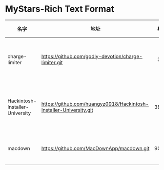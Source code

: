 # MyStars-Rich Text Format
|             名字              |                               地址                               |星数|                                原始描述                                 |      语言      |                                                                    主题                                                                     | 大小 |
|-------------------------------|------------------------------------------------------------------|---:|-------------------------------------------------------------------------|----------------|---------------------------------------------------------------------------------------------------------------------------------------------|------|
|charge-limiter                 |https://github.com/godly-devotion/charge-limiter.git              | 354|macOS app to set battery charge limit for Intel MacBooks                 |Rich Text Format|battery,battery-health,battery-life,charging,macbook-battery-health,macos                                                                    |495 B |
|Hackintosh-Installer-University|https://github.com/huangyz0918/Hackintosh-Installer-University.git|3840|Open source tutorial & information collector for hackintosh installation.|Rich Text Format|apple,apple-hardware,bootloader,clover,hackintosh,hardware,installation,installer,kext,mac,macos,osx86,tutorial                              |116 KB|
|macdown                        |https://github.com/MacDownApp/macdown.git                         |9016|Open source Markdown editor for macOS.                                   |Rich Text Format|cocoa,macos,markdown,markdown-converter,markdown-convertor,markdown-editor,markdown-to-html,markdown-viewer,markdown-writer,objective-c,xcode|13 KB |
